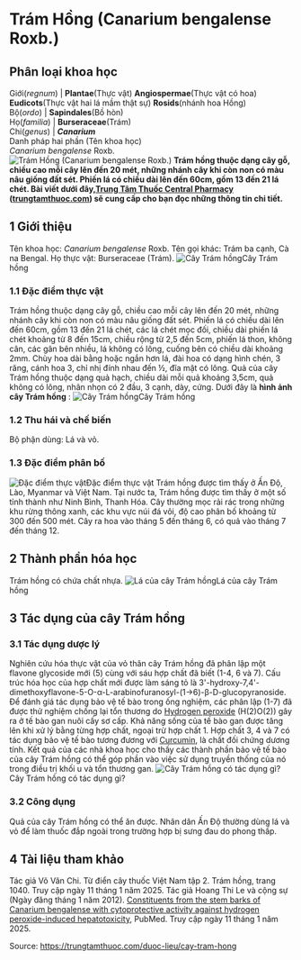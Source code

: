 # Trám Hồng (Canarium bengalense Roxb.)

Phân loại khoa học  
---  
Giới(_regnum_) |  **Plantae**(Thực vật) **Angiospermae**(Thực vật có hoa) **Eudicots**(Thực vật hai lá mầm thật sự) **Rosids**(nhánh hoa Hồng)  
Bộ(_ordo_) | **Sapindales**(Bồ hòn)  
Họ(_familia_) | **Burseraceae**(Trám)  
Chi(_genus_) | **_Canarium_**  
Danh pháp hai phần (Tên khoa học)  
_Canarium bengalense_ Roxb.  
![Trám Hồng \(Canarium bengalense Roxb.\)](https://trungtamthuoc.com/images/others/tram-hong-0-8054.jpg)
**Trám hồng thuộc dạng cây gỗ, chiều cao mỗi cây lên đến 20 mét, những nhánh cây khi còn non có màu nâu giống đất sét. Phiến lá có chiều dài lên đến 60cm, gồm 13 đến 21 lá chét. Bài viết dưới đây,[Trung Tâm Thuốc Central Pharmacy](https://trungtamthuoc.com/ "Trung Tâm Thuốc Central Pharmacy") ([trungtamthuoc.com](https://trungtamthuoc.com/ "trungtamthuoc.com")) sẽ cung cấp cho bạn đọc những thông tin chi tiết.**
##  1 Giới thiệu
Tên khoa học: _Canarium bengalense_ Roxb.
Tên gọi khác: Trám ba cạnh, Cà na Bengal.
Họ thực vật: Burseraceae (Trám).
![Cây Trám hồng](https://trungtamthuoc.com/images/item/tram-hong-3.jpg)Cây Trám hồng
### 1.1 Đặc điểm thực vật
Trám hồng thuộc dạng cây gỗ, chiều cao mỗi cây lên đến 20 mét, những nhánh cây khi còn non có màu nâu giống đất sét.
Phiến lá có chiều dài lên đến 60cm, gồm 13 đến 21 lá chét, các lá chét mọc đối, chiều dài phiến lá chét khoảng từ 8 đến 15cm, chiều rộng từ 2,5 đến 5cm, phiến lá thon, không cân, các gân bên nhiều, lá không có lông, cuống bên có chiều dài khoảng 2mm.
Chùy hoa dài bằng hoặc ngắn hơn lá, đài hoa có dạng hình chén, 3 răng, cánh hoa 3, chỉ nhị đính nhau đến ½, đĩa mật có lông.
Quả của cây Trám hồng thuộc dạng quả hạch, chiều dài mỗi quả khoảng 3,5cm, quả không có lông, nhân nhọn có 2 đầu, 3 cạnh, dày, cứng.
Dưới đây là **hình ảnh cây Trám hồng** :
![Cây Trám hồng](https://trungtamthuoc.com/images/item/tram-hong.jpg)Cây Trám hồng
### 1.2 Thu hái và chế biến
Bộ phận dùng: Lá và vỏ.
### 1.3 Đặc điểm phân bố
![Đặc điểm thực vật](https://trungtamthuoc.com/images/item/tram-hong-4.jpg)Đặc điểm thực vật
Trám hồng được tìm thấy ở Ấn Độ, Lào, Myanmar và Việt Nam. Tại nước ta, Trám hồng được tìm thấy ở một số tỉnh thành như Ninh Bình, Thanh Hóa. Cây thường mọc rải rác trong những khu rừng thông xanh, các khu vực núi đá vôi, độ cao phân bố khoảng từ 300 đến 500 mét.
Cây ra hoa vào tháng 5 đến tháng 6, có quả vào tháng 7 đến tháng 12.
##  2 Thành phần hóa học
Trám hồng có chứa chất nhựa.
![Lá của cây Trám hồng](https://trungtamthuoc.com/images/item/tram-hong-1.jpg)Lá của cây Trám hồng
##  3 Tác dụng của cây Trám hồng
### 3.1 Tác dụng dược lý
Nghiên cứu hóa thực vật của vỏ thân cây Trám hồng đã phân lập một flavone glycoside mới (5) cùng với sáu hợp chất đã biết (1-4, 6 và 7). Cấu trúc hóa học của hợp chất mới được làm sáng tỏ là 3'-hydroxy-7,4'-dimethoxyflavone-5-O-α-L-arabinofuranosyl-(1→6)-β-D-glucopyranoside. Để đánh giá tác dụng bảo vệ tế bào trong ống nghiệm, các phân lập (1-7) đã được thử nghiệm chống lại tổn thương do [Hydrogen peroxide](https://trungtamthuoc.com/hoat-chat/hydrogen-peroxide "Hydrogen peroxide") (H(2)O(2)) gây ra ở tế bào gan nuôi cấy sơ cấp. Khả năng sống của tế bào gan được tăng lên khi xử lý bằng từng hợp chất, ngoại trừ hợp chất 1. Hợp chất 3, 4 và 7 có tác dụng bảo vệ tế bào tương đương với [Curcumin](https://trungtamthuoc.com/hoat-chat/curcumin "Curcumin"), là chất đối chứng dương tính. Kết quả của các nhà khoa học cho thấy các thành phần bảo vệ tế bào của cây Trám hồng có thể góp phần vào việc sử dụng truyền thống của nó trong điều trị khối u và tổn thương gan.
![Cây Trám hồng có tác dụng gì?](https://trungtamthuoc.com/images/item/tram-hong-2.jpg)Cây Trám hồng có tác dụng gì?
### 3.2 Công dụng
Quả của cây Trám hồng có thể ăn được.
Nhân dân Ấn Độ thường dùng lá và vỏ để làm thuốc đắp ngoài trong trường hợp bị sưng đau do phong thấp.
##  4 Tài liệu tham khảo
Tác giả Võ Văn Chi. Từ điển cây thuốc Việt Nam tập 2. Trám hồng, trang 1040. Truy cập ngày 11 tháng 1 năm 2025.
Tác giả Hoang Thi Le và cộng sự (Ngày đăng tháng 1 năm 2012). [Constituents from the stem barks of Canarium bengalense with cytoprotective activity against hydrogen peroxide-induced hepatotoxicity](https://pubmed.ncbi.nlm.nih.gov/22297746/), PubMed. Truy cập ngày 11 tháng 1 năm 2025.


Source: https://trungtamthuoc.com/duoc-lieu/cay-tram-hong